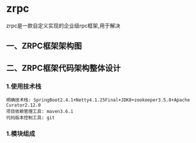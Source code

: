 # zrpc
zrpc是一款自定义实现的企业级rpc框架,用于解决
## 一、ZRPC框架架构图

## 二、ZRPC框架代码架构整体设计
### 1.使用技术栈
    明确技术栈: SpringBoot2.4.1+Netty4.1.25Final+JDK8+zookeeper3.5.8+Apache Curator2.12.0
    项目依赖管理工具: maven3.6.1
    代码版本控制工具: git
### 1.模块组成